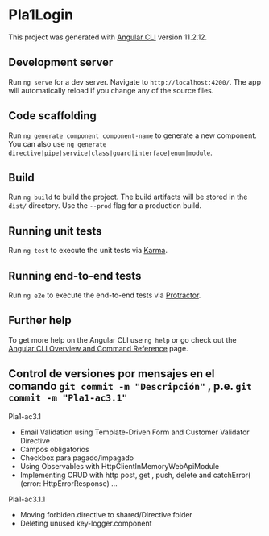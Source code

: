# Pla1Login 

This project was generated with [Angular CLI](https://github.com/angular/angular-cli) version 11.2.12.

## Development server

Run `ng serve` for a dev server. Navigate to `http://localhost:4200/`. The app will automatically reload if you change any of the source files.

## Code scaffolding

Run `ng generate component component-name` to generate a new component. You can also use `ng generate directive|pipe|service|class|guard|interface|enum|module`.

## Build

Run `ng build` to build the project. The build artifacts will be stored in the `dist/` directory. Use the `--prod` flag for a production build.

## Running unit tests

Run `ng test` to execute the unit tests via [Karma](https://karma-runner.github.io).

## Running end-to-end tests

Run `ng e2e` to execute the end-to-end tests via [Protractor](http://www.protractortest.org/).

## Further help

To get more help on the Angular CLI use `ng help` or go check out the [Angular CLI Overview and Command Reference](https://angular.io/cli) page.


## Control de versiones por mensajes en el comando     `git commit -m "Descripción"` , p.e.   `git commit -m "Pla1-ac3.1"`  

Pla1-ac3.1
- Email Validation  using  Template-Driven Form and Customer Validator Directive
- Campos obligatorios
- Checkbox para pagado/impagado
- Using Observables with HttpClientInMemoryWebApiModule 
- Implementing CRUD with http post, get , push, delete  and       catchError( (error: HttpErrorResponse) ...

Pla1-ac3.1.1
- Moving  forbiden.directive to shared/Directive folder
- Deleting unused key-logger.component